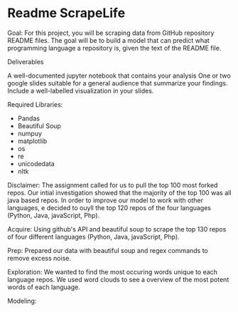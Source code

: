 # Readme ScrapeLife

Goal: For this project, you will be scraping data from GitHub repository 
README files. The goal will be to build a model that can predict what 
programming language a repository is, given the text of the README file.



Deliverables

A well-documented jupyter notebook that contains your analysis
One or two google slides suitable for a general audience that summarize your findings. Include a well-labelled visualization in your slides.



Required Libraries:
- Pandas
- Beautiful Soup
- numpuy
- matplotlib
- os
- re
- unicodedata
- nltk

Disclaimer: The assignment called for us to pull the top 100 most forked repos. Our intial investigation showed that the majority of the top 100 was all java based repos. In order to improve our model to work with other languages, e decided to ouyll the top 120 repos of the four languages (Python, Java, javaScript, Php).

Acquire:
Using github's API and beautiful soup to scrape the top 130 repos of four different languages (Python, Java, javaScript, Php).

Prep:
Prepared our data with beautiful soup and regex commands to remove excess noise. 

Exploration:
We wanted to find the most occuring words unique to each language repos. We used word clouds to see a overview of the most potent words
of each language. 


Modeling:

